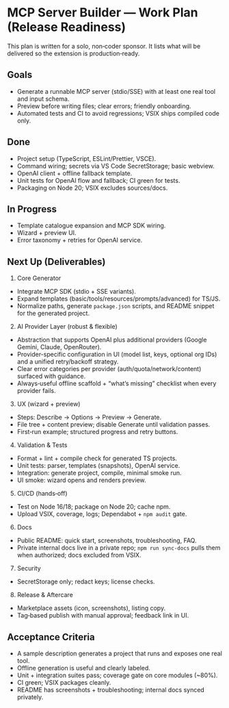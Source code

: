 ﻿# MCP Server Builder — Work Plan (Release Readiness)

This plan is written for a solo, non‑coder sponsor. It lists what will be delivered so the extension is production‑ready.

## Goals
- Generate a runnable MCP server (stdio/SSE) with at least one real tool and input schema.
- Preview before writing files; clear errors; friendly onboarding.
- Automated tests and CI to avoid regressions; VSIX ships compiled code only.

## Done
- Project setup (TypeScript, ESLint/Prettier, VSCE).
- Command wiring; secrets via VS Code SecretStorage; basic webview.
- OpenAI client + offline fallback template.
- Unit tests for OpenAI flow and fallback; CI green for tests.
- Packaging on Node 20; VSIX excludes sources/docs.

## In Progress
- Template catalogue expansion and MCP SDK wiring.
- Wizard + preview UI.
- Error taxonomy + retries for OpenAI service.

## Next Up (Deliverables)
1) Core Generator
- Integrate MCP SDK (stdio + SSE variants).
- Expand templates (basic/tools/resources/prompts/advanced) for TS/JS.
- Normalize paths, generate `package.json` scripts, and README snippet for the generated project.

2) AI Provider Layer (robust & flexible)
- Abstraction that supports OpenAI plus additional providers (Google Gemini, Claude, OpenRouter).
- Provider-specific configuration in UI (model list, keys, optional org IDs) and a unified retry/backoff strategy.
- Clear error categories per provider (auth/quota/network/content) surfaced with guidance.
- Always‑useful offline scaffold + “what’s missing” checklist when every provider fails.

3) UX (wizard + preview)
- Steps: Describe → Options → Preview → Generate.
- File tree + content preview; disable Generate until validation passes.
- First‑run example; structured progress and retry buttons.

4) Validation & Tests
- Format + lint + compile check for generated TS projects.
- Unit tests: parser, templates (snapshots), OpenAI service.
- Integration: generate project, compile, minimal smoke run.
- UI smoke: wizard opens and renders preview.

5) CI/CD (hands‑off)
- Test on Node 16/18; package on Node 20; cache npm.
- Upload VSIX, coverage, logs; Dependabot + `npm audit` gate.

6) Docs
- Public README: quick start, screenshots, troubleshooting, FAQ.
- Private internal docs live in a private repo; `npm run sync-docs` pulls them when authorized; docs excluded from VSIX.

7) Security
- SecretStorage only; redact keys; license checks.

8) Release & Aftercare
- Marketplace assets (icon, screenshots), listing copy.
- Tag‑based publish with manual approval; feedback link in UI.

## Acceptance Criteria
- A sample description generates a project that runs and exposes one real tool.
- Offline generation is useful and clearly labeled.
- Unit + integration suites pass; coverage gate on core modules (~80%).
- CI green; VSIX packages cleanly.
- README has screenshots + troubleshooting; internal docs synced privately.
